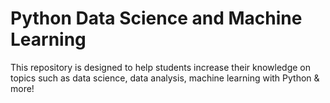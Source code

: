 # Python Data Science and Machine Learning
 This repository is designed to help students increase their knowledge on topics such as data science, data analysis, machine learning with Python & more!
